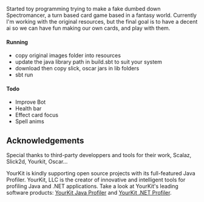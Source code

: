 Started toy programming trying to make a fake dumbed down Spectromancer, a turn based card game based in a fantasy world.
Currently I'm working with the original resources, but the final goal is to have a decent ai so we can have fun making our own cards,
and play with them.

#### Running
- copy original images folder into resources
- update the java library path in build.sbt to suit your system
- download then copy slick, oscar jars in lib folders
- sbt run

#### Todo
- Improve Bot
- Health bar
- Effect card focus
- Spell anims

## Acknowledgements

Special thanks to third-party developpers and tools for their work, Scalaz, Slick2d, Yourkit, Oscar...

YourKit is kindly supporting open source projects with its full-featured Java Profiler.
YourKit, LLC is the creator of innovative and intelligent tools for profiling
Java and .NET applications. Take a look at YourKit's leading software products:
<a href="http://www.yourkit.com/java/profiler/index.jsp">YourKit Java Profiler</a> and
<a href="http://www.yourkit.com/.net/profiler/index.jsp">YourKit .NET Profiler</a>.